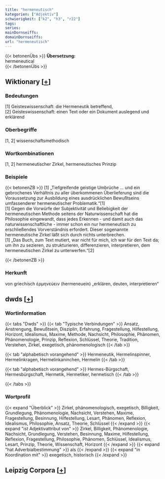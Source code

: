 ```yaml
---
title: "hermeneutisch"
kategorien: ["Adjektiv"]
schwierigkeit: ["k2", "h3", "r22"]
tags:
series:
mainDornseiffs:
domainDornseiffs:
url: "hermeneutisch"
---
```


{{< betonenÜbs >}}
**Übersetzung:**  
hermeneutical  
{{< /betonenÜbs >}}

## Wiktionary [[+](https://de.wiktionary.org/wiki/hermeneutisch)]

### Bedeutungen
[1] Geisteswissenschaft: die Hermeneutik betreffend,  
[2] Geisteswissenschaft: einen Text oder ein Dokument auslegend und erklärend  

### Oberbegriffe
[1, 2] wissenschaftsmethodisch  

### Wortkombinationen
[1, 2] hermeneutischer Zirkel, hermeneutisches Prinzip  

### Beispiele
{{< betonenZB >}}
[1] „Tiefgreifende geistige Umbrüche … und ein gebrochenes Verhältnis zu aller überkommenen Überlieferung sind die Voraussetzung zur Ausbildung eines ausdrücklichen Bewußtseins umfassenderer hermeneutischer Problematik.“[1]  
[1] Gegen die Vorwürfe der Subjektivität und Beliebigkeit der hermeneutischen Methode seitens der Naturwissenschaft hat die Philosophie eingewandt, dass jedes Erkennen - und damit auch das naturwissenschaftliche - immer schon ein nur hermeneutisch zu erschließendes Vorverständnis erfordert. Dieser sogenannte hermeneutische Zirkel läßt sich durch nichts unterbrechen.  
[1] „Das Buch, zum Text mutiert, war nicht für mich, ich war für den Text da; um ihn zu sezieren, zu strukturieren, differenzieren, interpretieren, dem hermeneutischen Zirkel zu unterwerfen.“[2]  

{{< /betonenZB >}}
### Herkunft
von griechisch ἑρμηνεύειν (hermeneuein) „erklären, deuten, interpretieren“  



## dwds [[+](https://www.dwds.de/wb/hermeneutisch)]

### Wortinformation
{{< tabs "Dwds" >}}
{{< tab "Typische Verbindungen" >}}
Ansatz, Anstrengung, Bewußtsein, Disziplin, Erfahrung, Fragestellung, Hilfestellung, Horizont, Idealismus, Maxime, Methode, Nachsicht, Philosophie, Phänomen, Phänomenologie, Prinzip, Reflexion, Schlüssel, Theorie, Tradition, Verstehen, Zirkel, exegetisch, phänomenologisch
{{< /tab >}}

{{< tab "alphabetisch vorangehend" >}}
Hermeneutik, Hermelinspinner, Hermelinkragen, Hermelinkaninchen, Hermelin
{{< /tab >}}

{{< tab "alphabetisch vorangehend" >}}
Hermes-Bürgschaft, Hermesbürgschaft, Hermetik, Hermetiker, hermetisch
{{< /tab >}}

{{< /tabs >}}

### Wortprofil
{{< expand "Überblick" >}} Zirkel, phänomenologisch, exegetisch, Billigkeit, Grundlegung, Phänomenologie, Nachsicht, Verstehen, Maxime, Fragestellung, Besinnung, Hilfestellung, Lesart, Phänomen, Reflexion, Idealismus, Philosophie, Ansatz, Theorie, Schlüssel {{< /expand >}}
{{< expand "ist Adjektivattribut von" >}} Zirkel, Billigkeit, Phänomenologie, Nachsicht, Grundlegung, Verstehen, Besinnung, Maxime, Hilfestellung, Reflexion, Fragestellung, Philosophie, Phänomen, Schlüssel, Idealismus, Lesart, Prinzip, Theorie, Wissenschaft, Horizont {{< /expand >}}
{{< expand "hat Adverbialbestimmung" >}} als {{< /expand >}}
{{< expand "in Koordination mit" >}} exegetisch, historisch {{< /expand >}}

## Leipzig Corpora [[+](https://corpora.uni-leipzig.de/en/res?word=hermeneutisch&corpusId=deu_newscrawl-public_2018)]

